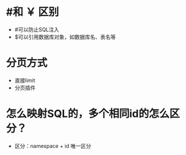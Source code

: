 # #和 ￥ 区别

- #可以防止SQL注入
- $可以引用数据库对象，如数据库名、表名等

# 分页方式

- 直接limit
- 分页插件

# 怎么映射SQL的，多个相同id的怎么区分？

- 区分：namespace + id 唯一区分

